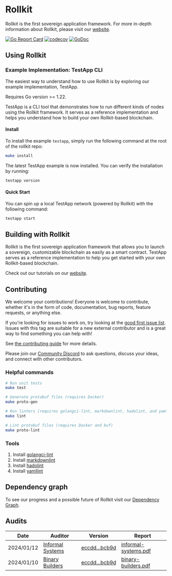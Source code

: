 # Rollkit

Rollkit is the first sovereign application framework. For more in-depth information about Rollkit, please visit our [website][docs].

<!-- markdownlint-disable MD013 -->
[![Go Report Card](https://goreportcard.com/badge/github.com/rollkit/rollkit)](https://goreportcard.com/report/github.com/rollkit/rollkit)
[![codecov](https://codecov.io/gh/rollkit/rollkit/branch/main/graph/badge.svg?token=CWGA4RLDS9)](https://app.codecov.io/gh/rollkit/rollkit)
[![GoDoc](https://godoc.org/github.com/rollkit/rollkit?status.svg)](https://godoc.org/github.com/rollkit/rollkit)
<!-- markdownlint-enable MD013 -->

## Using Rollkit

### Example Implementation: TestApp CLI

The easiest way to understand how to use Rollkit is by exploring our example implementation, TestApp.

Requires Go version >= 1.22.

TestApp is a CLI tool that demonstrates how to run different kinds of nodes using the Rollkit framework.
It serves as a reference implementation and helps you understand how to build your own Rollkit-based blockchain.

#### Install

To install the example `testapp`, simply run the following command at the root of the
rollkit repo:

```bash
make install
```

The latest TestApp example is now installed. You can verify the installation by running:

```bash
testapp version
```

#### Quick Start

You can spin up a local TestApp network (powered by Rollkit) with the following command:

```bash
testapp start
```

## Building with Rollkit

Rollkit is the first sovereign application framework that allows you to launch
a sovereign, customizable blockchain as easily as a smart contract.
TestApp serves as a reference implementation to help you get started with your own Rollkit-based blockchain.

Check out our tutorials on our [website][docs].

## Contributing

We welcome your contributions! Everyone is welcome to contribute, whether it's
in the form of code, documentation, bug reports, feature
requests, or anything else.

If you're looking for issues to work on, try looking at the
[good first issue list](https://github.com/rollkit/rollkit/issues?q=is%3Aissue+is%3Aopen+label%3A%22good+first+issue%22).
Issues with this tag are suitable for a new external contributor and is a great
way to find something you can help with!

See
[the contributing guide](https://github.com/rollkit/rollkit/blob/main/CONTRIBUTING.md)
for more details.

Please join our
[Community Discord](https://discord.com/invite/YsnTPcSfWQ)
to ask questions, discuss your ideas, and connect with other contributors.

### Helpful commands

```sh
# Run unit tests
make test

# Generate protobuf files (requires Docker)
make proto-gen

# Run linters (requires golangci-lint, markdownlint, hadolint, and yamllint)
make lint

# Lint protobuf files (requires Docker and buf)
make proto-lint

```

### Tools

1. Install [golangci-lint](https://golangci-lint.run/welcome/install/)
1. Install [markdownlint](https://github.com/DavidAnson/markdownlint)
1. Install [hadolint](https://github.com/hadolint/hadolint)
1. Install [yamllint](https://yamllint.readthedocs.io/en/stable/quickstart.html)

## Dependency graph

To see our progress and a possible future of Rollkit visit our [Dependency
Graph](https://github.com/rollkit/rollkit/blob/main/specs/src/specs/rollkit-dependency-graph.md).

## Audits

| Date | Auditor | Version | Report |
|---|---|---|---|
| 2024/01/12 | [Informal Systems](https://informal.systems/) | [eccdd...bcb9d](https://github.com/rollkit/rollkit/commit/eccdd0f1793a5ac532011ef4d896de9e0d8bcb9d) | [informal-systems.pdf](specs/audit/informal-systems.pdf) |
| 2024/01/10 | [Binary Builders](https://binary.builders/)   | [eccdd...bcb9d](https://github.com/rollkit/rollkit/commit/eccdd0f1793a5ac532011ef4d896de9e0d8bcb9d) | [binary-builders.pdf](specs/audit/binary-builders.pdf)   |

[docs]: https://rollkit.dev
